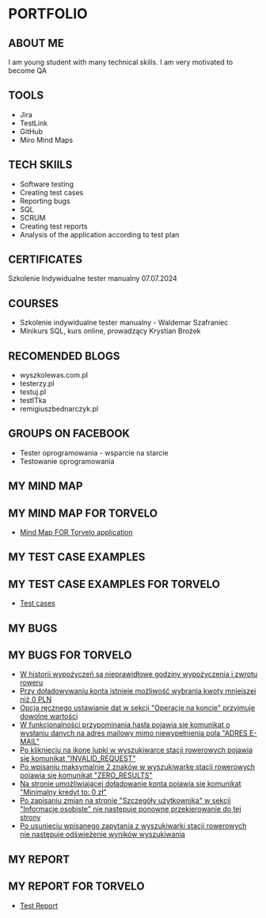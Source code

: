# PORTFOLIO
## ABOUT ME
I am young student with many technical skills. I am very motivated to become QA
## TOOLS
* Jira
* TestLink
* GitHub
* Miro Mind Maps
## TECH SKIILS
* Software testing
* Creating test cases
* Reporting bugs
* SQL
* SCRUM
* Creating test reports
* Analysis of the application according to test plan
## CERTIFICATES
Szkolenie Indywidualne tester manualny 07.07.2024
## COURSES
* Szkolenie indywidualne tester manualny - Waldemar Szafraniec
* Minikurs SQL, kurs online, prowadzący Krystian Brożek
## RECOMENDED BLOGS
* wyszkolewas.com.pl
* testerzy.pl
* testuj.pl
* testITka
* remigiuszbednarczyk.pl
## GROUPS ON FACEBOOK
* Tester oprogramowania - wsparcie na starcie
* Testowanie oprogramowania
## MY MIND MAP
## MY MIND MAP FOR TORVELO
* [Mind Map FOR Torvelo application](https://drive.google.com/file/d/16M_sw5BKkpOjmLvpW7N9N3CxxG7NWtQv/view?usp=sharing)
## MY TEST CASE EXAMPLES
## MY TEST CASE EXAMPLES FOR TORVELO
* [Test cases](https://drive.google.com/file/d/1Vf_G_QCMr9azXnR5ZV4bTsOADcG6aymW/view?usp=sharing)
## MY BUGS
## MY BUGS FOR TORVELO
* [W historii wypożyczeń są nieprawidłowe godziny wypożyczenia i zwrotu roweru](https://drive.google.com/file/d/1AVbP57jpnhyHgCReUYivyj3MYN-ooCtN/view?usp=sharing)
* [Przy doładowywaniu konta istnieje możliwość wybrania kwoty mniejszej niż 0 PLN](https://drive.google.com/file/d/1yuK_MDCWmcXh8kzvoDFIRu-UrU5sqx6d/view?usp=sharing)
* [Opcja ręcznego ustawianie dat w sekcji "Operacje na koncie" przyjmuje dowolne wartości](https://drive.google.com/file/d/1-xm2b942c6sOnQSS_DQyodUSqlgKX_P8/view?usp=sharing)
* [W funkcjonalności przypominania hasła pojawia się komunikat o wysłaniu danych na adres mailowy mimo niewypełnienia pola "ADRES E-MAIL"](https://drive.google.com/file/d/15pQbOSkyWT92R4p7a781tXJf0A6Tjqgh/view?usp=sharing)
* [Po kliknięciu na ikonę lupki w wyszukiwarce stacji rowerowych pojawia się komunikat "INVALID_REQUEST"](https://drive.google.com/file/d/1Pbrq-5lL7QYSWp59RJ2Y3JrCbldJXwEj/view?usp=sharing)
* [Po wpisaniu maksymalnie 2 znaków w wyszukiwarkę stacji rowerowych pojawia się komunikat "ZERO_RESULTS"](https://drive.google.com/file/d/1Az0nkrX7V4GI7rRlZvH5-dlmZoEx3fj0/view?usp=sharing)
* [Na stronie umożliwiającej doładowanie konta pojawia się komunikat "Minimalny kredyt to: 0 zł"](https://drive.google.com/file/d/1BhFqUA971mxA5NR5-csC20RVTggmyrE6/view?usp=sharing)
* [Po zapisaniu zmian na stronie "Szczegóły użytkownika" w sekcji "Informacje osobiste" nie następuje ponowne przekierowanie do tej strony](https://drive.google.com/file/d/15XquwuKSwVHkI6T-s2o5IB8nM7UFn2Zq/view?usp=sharing)
* [Po usunięciu wpisanego zapytania z wyszukiwarki stacji rowerowych nie następuje odświeżenie wyników wyszukiwania](https://drive.google.com/file/d/1Jm0OM8nkl4T1wNs9UtfvUBVZtRrBzoF-/view?usp=sharing)
## MY REPORT
## MY REPORT FOR TORVELO
* [Test Report](https://drive.google.com/file/d/1YOT4ccbFp94UgGxUIAc-XNhB8Ks70_yK/view?usp=sharing)
